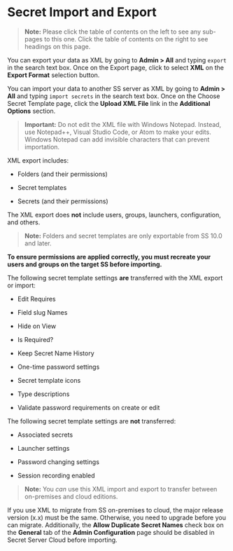 [title]: # (Secret Import and Export)
[tags]: # (Import,Export)
[priority]: # (1000)

# Secret Import and Export



> **Note:** Please click the table of contents on the left to see any sub-pages to this one. Click the table of contents on the right to see headings on this page.

You can export your data as XML by going to **Admin > All** and typing `export` in the search text box. Once on the Export page, click to select **XML** on the **Export Format** selection button.

You can import your data to another SS server as XML by going to **Admin > All** and typing `import secrets` in the search text box. Once on the Choose Secret Template page, click the **Upload XML File** link in the **Additional Options** section.

> **Important:** Do not edit the XML file with Windows Notepad. Instead, use Notepad++, Visual Studio Code, or Atom to make your edits. Windows Notepad can add invisible characters that can prevent importation.

XML export includes:

- Folders (and their permissions)

- Secret templates

- Secrets (and their permissions)

The XML export does **not** include users, groups, launchers, configuration, and others.

> **Note:** Folders and secret templates are only exportable from SS 10.0 and later.

**To ensure permissions are applied correctly, you must recreate your users and groups on the target SS before importing.**

The following secret template settings **are** transferred with the XML export or import:

- Edit Requires

- Field slug Names

- Hide on View

- Is Required?

- Keep Secret Name History

- One-time password settings

- Secret template icons

- Type descriptions

- Validate password requirements on create or edit

The following secret template settings are **not** transferred:

- Associated secrets

- Launcher settings

- Password changing settings

- Session recording enabled

> **Note:** You *can* use this XML import and export to transfer between on-premises and cloud editions.

If you use XML to migrate from SS on-premises to cloud, the major release version (x.x) must be the same. Otherwise, you need to upgrade before you can migrate. Additionally, the **Allow Duplicate Secret Names** check box on the **General** tab of the **Admin Configuration** page should be disabled in Secret Server Cloud before importing.

